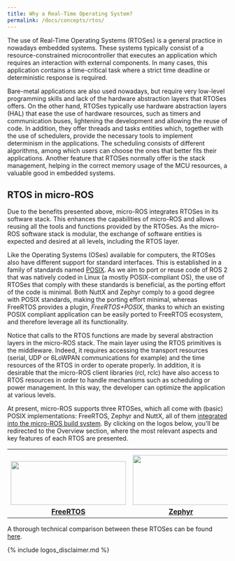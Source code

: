 ```yaml
---
title: Why a Real-Time Operating System?
permalink: /docs/concepts/rtos/
---
```


The use of Real-Time Operating Systems (RTOSes) is a general practice in nowadays embedded systems. These systems typically consist of a resource-constrained microcontroller that executes an application which requires an interaction with external components. In many cases, this application contains a time-critical task where a strict time deadline or deterministic response is required.

Bare-metal applications are also used nowadays, but require very low-level programming skills and lack of the hardware abstraction layers that RTOSes offers. On the other hand, RTOSes typically use hardware abstraction layers (HAL) that ease the use of hardware resources, such as timers and communication buses, lightening the development and allowing the reuse of code. In addition, they offer threads and tasks entities which, together with the use of schedulers, provide the necessary tools to implement determinism in the applications. The scheduling consists of different algorithms, among which users can choose the ones that better fits their applications. Another feature that RTOSes normally offer is the stack management, helping in the correct memory usage of the MCU resources, a valuable good in embedded systems.

## RTOS in micro-ROS

Due to the benefits presented above, micro-ROS integrates RTOSes in its software stack. This enhances the capabilities of micro-ROS and allows reusing all the tools and functions provided by the RTOSes. As the micro-ROS software stack is modular, the exchange of software entities is expected and desired at all levels, including the RTOS layer.

Like the Operating Systems (OSes) available for computers, the RTOSes also have different support for standard interfaces. This is established in a family of standards named [POSIX](https://pubs.opengroup.org/onlinepubs/9699919799/). As we aim to port or reuse code of ROS 2 that was natively coded in Linux (a mostly POSIX-compliant OS), the use of RTOSes that comply with these standards is beneficial, as the porting effort of the code is minimal. Both NuttX and Zephyr comply to a good degree with POSIX standards, making the porting effort minimal, whereas FreeRTOS provides a plugin, *FreeRTOS+POSIX*, thanks to which an existing POSIX compliant application can be easily ported to FreeRTOS ecosystem, and therefore leverage all its functionality.

Notice that calls to the RTOS functions are made by several abstraction layers in the micro-ROS stack. The main layer using the RTOS primitives is the middleware. Indeed, it requires accessing the transport resources (serial, UDP or 6LoWPAN communications for example) and the time resources of the RTOS in order to operate properly. In addition, it is desirable that the micro-ROS client libraries (rcl, rclc) have also access to RTOS resources in order to handle mechanisms such as scheduling or power management. In this way, the developer can optimize the application at various levels.

At present, micro-ROS supports three RTOSes, which all come with (basic) POSIX implementations: FreeRTOS, Zephyr and NuttX, all of them [integrated into the micro-ROS build system](/docs/concepts/build_system/).
By clicking on the logos below, you'll be redirected to the Overview section, where the most relevant aspects and key features of each RTOS are presented.

<table style="border:none;">
 <tr>
  <td style="width:33%; text-align:center; vertical-align:bottom; font-weight:bold;"><a href="/docs/overview/rtos/#freertos"><img style="margin-left:auto; margin-right:auto; padding-bottom:5px;" width="263" height="100" src="https://upload.wikimedia.org/wikipedia/commons/4/4e/Logo_freeRTOS.png"><br/>FreeRTOS</a></td>
  <td style="width:33%; text-align:center; vertical-align:bottom; font-weight:bold;"><a href="/docs/overview/rtos/#zephyr"><img style="margin-left:auto; margin-right:auto; padding-bottom:5px;" width="220" height="114" src="https://www.linuxfoundation.org/wp-content/uploads/zephyr-color.svg"><br/>Zephyr</a></td>
  <td style="width:33%; text-align:center; vertical-align:bottom; font-weight:bold;"><a href="/docs/overview/rtos/#nuttx"><img style="margin-left:auto; margin-right:auto; padding-bottom:5px;" width="125" height="125" src="https://upload.wikimedia.org/wikipedia/commons/b/b0/NuttX_logo.png"><br/>NuttX</a></td>
 </tr>
</table>

A thorough technical comparison between these RTOSes can be found [here](/docs/concepts/rtos/comparison/).

{% include logos_disclaimer.md %}
